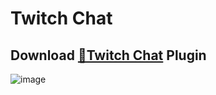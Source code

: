 # Twitch Chat
## Download [**🔽Twitch Chat**](https://betterdiscord.net/ghdl?url=https://raw.githubusercontent.com/Strencher/BetterDiscordStuff/master/TwitchChat/twitchchat.plugin.js) Plugin

![image](https://strencher.github.io/TwitchChatPrewiew.gif)